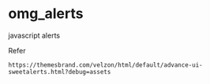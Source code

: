 # omg_alerts
javascript alerts

Refer
```
https://themesbrand.com/velzon/html/default/advance-ui-sweetalerts.html?debug=assets
```